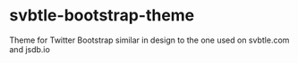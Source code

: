 svbtle-bootstrap-theme
======================

Theme for Twitter Bootstrap similar in design to the one used on svbtle.com and jsdb.io